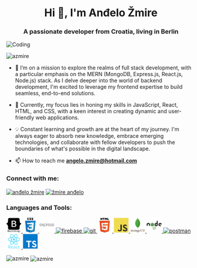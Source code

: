 <h1 align="center">Hi 👋, I'm Anđelo Žmire</h1>
<h3 align="center">A passionate developer from Croatia, living in Berlin</h3>
<img alig="right" alt="Coding" width="400" src="https://cdn.dribbble.com/users/14374/screenshots/3147608/media/81669459ec186752d08de4d29a83e309.gif">

<p align="left"> <img src="https://komarev.com/ghpvc/?username=azmire&label=Profile%20views&color=0e75b6&style=flat" alt="azmire" /> </p>



- 🌱 I’m on a mission to explore the realms of full stack development, with a particular emphasis on the MERN (MongoDB, Express.js, React.js, Node.js) stack. As I delve deeper into the world of backend development, I'm excited to leverage my frontend expertise to build seamless, end-to-end solutions.

- 🔧 Currently, my focus lies in honing my skills in JavaScript, React, HTML, and CSS, with a keen interest in creating dynamic and user-friendly web applications.

- 💡 Constant learning and growth are at the heart of my journey. I'm always eager to absorb new knowledge, embrace emerging technologies, and collaborate with fellow developers to push the boundaries of what's possible in the digital landscape.

- 📫 How to reach me **angelo.zmire@hotmail.com**

<h3 align="left">Connect with me:</h3>
<p align="left">
<a href="https://www.linkedin.com/in/an%C4%91elo-%C5%BEmire-919563128/" target="blank"><img align="center" src="https://raw.githubusercontent.com/rahuldkjain/github-profile-readme-generator/master/src/images/icons/Social/linked-in-alt.svg" alt="anđelo žmire" height="30" width="40" /></a>
<a href="https://instagram.com/zmireandjelo/" target="blank"><img align="center" src="https://raw.githubusercontent.com/rahuldkjain/github-profile-readme-generator/master/src/images/icons/Social/instagram.svg" alt="žmire anđelo" height="30" width="40" /></a>
</p>

<h3 align="left">Languages and Tools:</h3>
<p align="left"> <a href="https://getbootstrap.com" target="_blank" rel="noreferrer"> <img src="https://raw.githubusercontent.com/devicons/devicon/master/icons/bootstrap/bootstrap-plain-wordmark.svg" alt="bootstrap" width="40" height="40"/> </a> <a href="https://www.w3schools.com/css/" target="_blank" rel="noreferrer"> <img src="https://raw.githubusercontent.com/devicons/devicon/master/icons/css3/css3-original-wordmark.svg" alt="css3" width="40" height="40"/> </a> <a href="https://expressjs.com" target="_blank" rel="noreferrer"> <img src="https://raw.githubusercontent.com/devicons/devicon/master/icons/express/express-original-wordmark.svg" alt="express" width="40" height="40"/> </a> <a href="https://firebase.google.com/" target="_blank" rel="noreferrer"> <img src="https://www.vectorlogo.zone/logos/firebase/firebase-icon.svg" alt="firebase" width="40" height="40"/> </a> <a href="https://git-scm.com/" target="_blank" rel="noreferrer"> <img src="https://www.vectorlogo.zone/logos/git-scm/git-scm-icon.svg" alt="git" width="40" height="40"/> </a> <a href="https://www.w3.org/html/" target="_blank" rel="noreferrer"> <img src="https://raw.githubusercontent.com/devicons/devicon/master/icons/html5/html5-original-wordmark.svg" alt="html5" width="40" height="40"/> </a> <a href="https://developer.mozilla.org/en-US/docs/Web/JavaScript" target="_blank" rel="noreferrer"> <img src="https://raw.githubusercontent.com/devicons/devicon/master/icons/javascript/javascript-original.svg" alt="javascript" width="40" height="40"/> </a> <a href="https://www.mongodb.com/" target="_blank" rel="noreferrer"> <img src="https://raw.githubusercontent.com/devicons/devicon/master/icons/mongodb/mongodb-original-wordmark.svg" alt="mongodb" width="40" height="40"/> </a> <a href="https://nodejs.org" target="_blank" rel="noreferrer"> <img src="https://raw.githubusercontent.com/devicons/devicon/master/icons/nodejs/nodejs-original-wordmark.svg" alt="nodejs" width="40" height="40"/> </a> <a href="https://postman.com" target="_blank" rel="noreferrer"> <img src="https://www.vectorlogo.zone/logos/getpostman/getpostman-icon.svg" alt="postman" width="40" height="40"/> </a> <a href="https://reactjs.org/" target="_blank" rel="noreferrer"> <img src="https://raw.githubusercontent.com/devicons/devicon/master/icons/react/react-original-wordmark.svg" alt="react" width="40" height="40"/> </a> <a href="https://www.typescriptlang.org/" target="_blank" rel="noreferrer"> <img src="https://raw.githubusercontent.com/devicons/devicon/master/icons/typescript/typescript-original.svg" alt="typescript" width="40" height="40"/> </a> </p>

<p><img align="left" src="https://github-readme-stats.vercel.app/api/top-langs?username=azmire&show_icons=true&locale=en&layout=compact" alt="azmire" /></p>

<p>&nbsp;<img align="center" src="https://github-readme-stats.vercel.app/api?username=azmire&show_icons=true&locale=en" alt="azmire" /></p>
